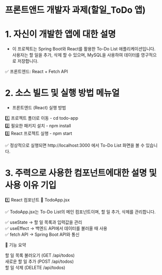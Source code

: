 # 프론트앤드 개발자 과제(할일_ToDo 앱)

# 1. 자신이 개발한 앱에 대한 설명
- 이 프로젝트는 Spring Boot와 React를 활용한 To-Do List 애플리케이션입니다.
사용자는 할 일을 추가, 삭제 할 수 있으며, MySQL을 사용하여 데이터를 영구적으로 저장합니다.

✅ 프론트엔드: React + Fetch API

# 2. 소스 빌드 및 실행 방법 메뉴얼
- 프론트엔드 (React) 실행 방법

1️⃣ 프로젝트 폴더로 이동 - cd todo-app<br>
2️⃣ 필요한 패키지 설치 - npm install<br>
3️⃣ React 프로젝트 실행 - npm start

✅ 정상적으로 실행되면 http://localhost:3000 에서 To-Do List 화면을 볼 수 있습니다.

# 3. 주력으로 사용한 컴포넌트에대한 설명 및 사용 이유 기입
1️⃣ React 컴포넌트
📌 TodoApp.jsx

✅ TodoApp.jsx는 To-Do List의 메인 컴포넌트이며, 할 일 추가, 삭제를 관리합니다.

✅ useState → 할 일 목록과 입력값을 관리<br>
✅ useEffect → 백엔드 API에서 데이터를 불러올 때 사용<br>
✅ fetch API → Spring Boot API와 통신

📌 기능 요약

할 일 목록 불러오기 (GET /api/todos)<br>
새로운 할 일 추가 (POST /api/todos)<br>
할 일 삭제 (DELETE /api/todos)
